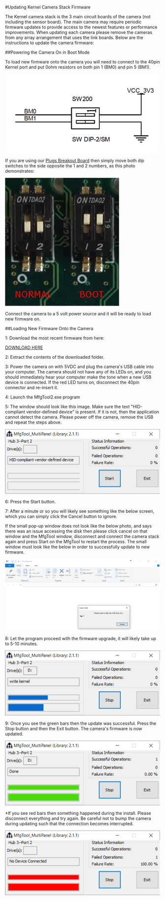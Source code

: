 #Updating Kernel Camera Stack Firmware

The Kernel camera stack is the 3 main circuit boards of the camera (not including the sensor board). The main camera may require periodic firmware updates to provide access to the newest features or performance improvements. When updating each camera please remove the cameras from any array arrangement that uses the link boards. Below are the instructions to update the camera firmware:

##Powering the Camera On in Boot Mode

To load new firmware onto the camera you will need to connect to the 40pin Kernel port and put 0ohm resistors on both pin 1 (BM0) and pin 5 (BM1).

![](/assets/dip.PNG)

If you are using our [Plugs Breakout Board](https://www.mapir.camera/collections/kernel-accessories/products/kernel-plugs-breakout-board-kernel-40pin-port) then simply move both dip switches to the side opposite the 1 and 2 numbers, as this photo demonstrates:

![](/assets/dip_comp.jpg)

Connect the camera to a 5 volt power source and it will be ready to load new firmware on.

##Loading New Firmware Onto the Camera

1: Download the most recent firmware from here:

[DOWNLOAD HERE](http://mapir.peauproductions.com/kernel_firmware/kernel_firmware.zip)
    
2: Extract the contents of the downloaded folder.

3: Power the camera on with 5VDC and plug the camera's USB cable into your computer. The camera should not have any of its LEDs on, and you should immediately hear your computer make the tone when a new USB device is connected. If the red LED turns on, disconnect the 40pin connector and re-insert it.

4: Launch the MfgTool2.exe program

5: The window should look like this image. Make sure the text "HID-compliant vendor-defined device" is present. If it is not, then the application cannot detect the camera. Please power off the camera, remove the USB and repeat the steps above.

![](/assets/mfg.PNG)

6: Press the Start button.

7: After a minute or so you will likely see something like the below screen, which you can simply click the Cancel button to ignore. 

If the small pop-up window does not look like the below photo, and says there was an issue accessing the disk then please click cancel on that window and the MfgTool window, disconnect and connect the camera stack again and press Start on the MfgTool to restart the process. The small window must look like the below in order to successfully update to new firmware.

![](/assets/mfg2.PNG)

8: Let the program proceed with the firmware upgrade, it will likely take up to 5-10 minutes.

![](/assets/mfg3.PNG)

9: Once you see the green bars then the update was successful. Press the Stop button and then the Exit button. The camera's firmware is now updated.

![](/assets/mfg4.PNG)

*If you see red bars then something happened during the install. Please disconnect everything and try again. Be careful not to bump the camera during updating such that the connection becomes interrupted.

![](/assets/mfg5.PNG)
